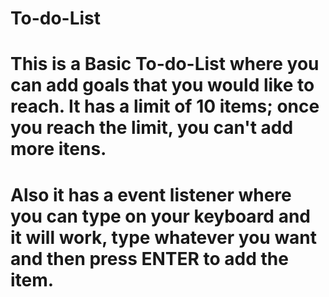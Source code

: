 # To-do-List

# This is a Basic To-do-List where you can add goals that you would like to reach. It has a limit of 10 items; once you reach the limit, you can't add more itens.

# Also it has a event listener where you can type on your keyboard and it will work, type whatever you want and then press ENTER to add the item.